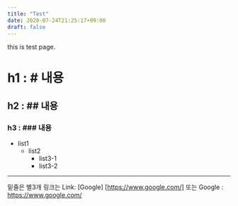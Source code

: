 ```yaml
---
title: "Test"
date: 2020-07-24T21:25:17+09:00
draft: false
---
```

this is test page.
# h1 : # 내용
## h2 : ## 내용
### h3 : ### 내용

* list1
	- list2
		+ list3-1
		+ list3-2

* * *
밑줄은 별3개
링크는 Link: [Google] [https://www.google.com/]
또는 Google : <https://www.google.com/>

